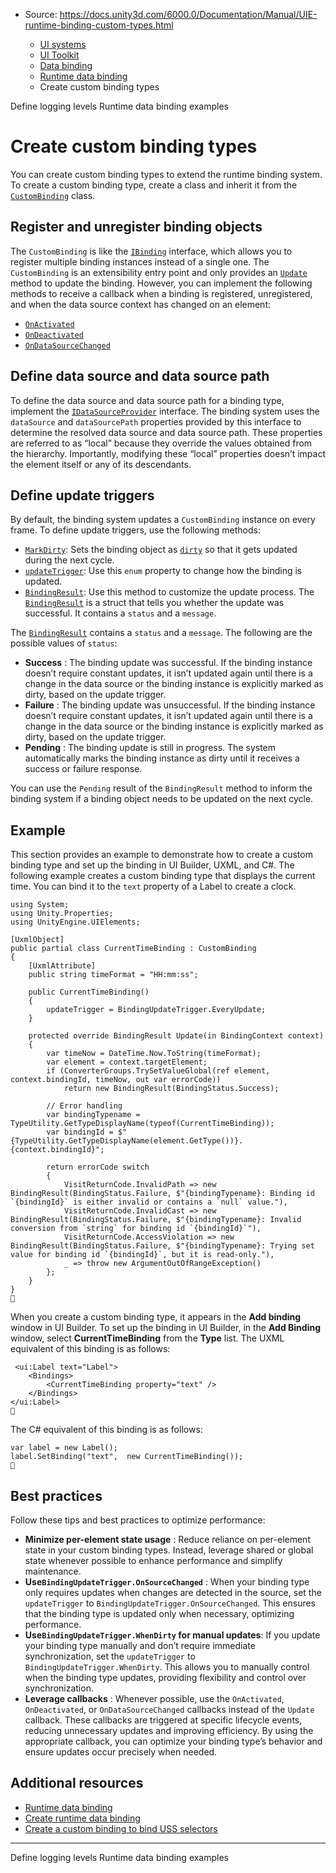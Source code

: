 * Source: https://docs.unity3d.com/6000.0/Documentation/Manual/UIE-runtime-binding-custom-types.html

  * [UI systems](https://docs.unity3d.com/6000.0/Documentation/Manual/UIToolkits.html)
  * [UI Toolkit](https://docs.unity3d.com/6000.0/Documentation/Manual/UIElements.html)
  * [Data binding](https://docs.unity3d.com/6000.0/Documentation/Manual/UIE-data-binding.html)
  * [Runtime data binding](https://docs.unity3d.com/6000.0/Documentation/Manual/UIE-runtime-binding.html)
  * Create custom binding types


[](https://docs.unity3d.com/6000.0/Documentation/Manual/UIE-runtime-binding-logging-levels.html)
Define logging levels
[](https://docs.unity3d.com/6000.0/Documentation/Manual/UIE-runtime-binding-examples.html)
Runtime data binding examples
# Create custom binding types
You can create custom binding types to extend the runtime binding system. To create a custom binding type, create a class and inherit it from the [`CustomBinding`](https://docs.unity3d.com/6000.0/Documentation/ScriptReference/UIElements.CustomBinding.html) class. 
## Register and unregister binding objects
The `CustomBinding` is like the [`IBinding`](https://docs.unity3d.com/6000.0/Documentation/ScriptReference/UIElements.IBinding.html) interface, which allows you to register multiple binding instances instead of a single one. The `CustomBinding` is an extensibility entry point and only provides an [`Update`](https://docs.unity3d.com/6000.0/Documentation/ScriptReference/UIElements.CustomBinding.Update.html) method to update the binding. However, you can implement the following methods to receive a callback when a binding is registered, unregistered, and when the data source context has changed on an element:
  * [`OnActivated`](https://docs.unity3d.com/6000.0/Documentation/ScriptReference/UIElements.Binding.OnActivated.html)
  * [`OnDeactivated`](https://docs.unity3d.com/6000.0/Documentation/ScriptReference/UIElements.Binding.OnDeactivated.html)
  * [`OnDataSourceChanged`](https://docs.unity3d.com/6000.0/Documentation/ScriptReference/UIElements.Binding.OnDataSourceChanged.html)


## Define data source and data source path
To define the data source and data source path for a binding type, implement the [`IDataSourceProvider`](https://docs.unity3d.com/6000.0/Documentation/ScriptReference/UIElements.IDataSourceProvider.html) interface. The binding system uses the `dataSource` and `dataSourcePath` properties provided by this interface to determine the resolved data source and data source path. These properties are referred to as “local” because they override the values obtained from the hierarchy. Importantly, modifying these “local” properties doesn’t impact the element itself or any of its descendants.
## Define update triggers
By default, the binding system updates a `CustomBinding` instance on every frame. 
To define update triggers, use the following methods:
  * [`MarkDirty`](https://docs.unity3d.com/6000.0/Documentation/ScriptReference/UIElements.Binding.MarkDirty.html): Sets the binding object as [`dirty`](https://docs.unity3d.com/6000.0/Documentation/ScriptReference/UIElements.Binding-isDirty.html) so that it gets updated during the next cycle.
  * [`updateTrigger`](https://docs.unity3d.com/6000.0/Documentation/ScriptReference/UIElements.Binding-updateTrigger.html): Use this `enum` property to change how the binding is updated.
  * [`BindingResult`](https://docs.unity3d.com/6000.0/Documentation/ScriptReference/UIElements.BindingResult.html): Use this method to customize the update process. The [`BindingResult`](https://docs.unity3d.com/6000.0/Documentation/ScriptReference/UIElements.BindingResult.html) is a struct that tells you whether the update was successful. It contains a `status` and a `message`.


The [`BindingResult`](https://docs.unity3d.com/6000.0/Documentation/ScriptReference/UIElements.BindingResult.html) contains a `status` and a `message`. The following are the possible values of `status`:
  * **Success** : The binding update was successful. If the binding instance doesn’t require constant updates, it isn’t updated again until there is a change in the data source or the binding instance is explicitly marked as dirty, based on the update trigger.
  * **Failure** : The binding update was unsuccessful. If the binding instance doesn’t require constant updates, it isn’t updated again until there is a change in the data source or the binding instance is explicitly marked as dirty, based on the update trigger.
  * **Pending** : The binding update is still in progress. The system automatically marks the binding instance as dirty until it receives a success or failure response.


You can use the `Pending` result of the `BindingResult` method to inform the binding system if a binding object needs to be updated on the next cycle.
## Example
This section provides an example to demonstrate how to create a custom binding type and set up the binding in UI Builder, UXML, and C#.
The following example creates a custom binding type that displays the current time. You can bind it to the `text` property of a Label to create a clock. 
```
using System;
using Unity.Properties;
using UnityEngine.UIElements;

[UxmlObject]
public partial class CurrentTimeBinding : CustomBinding
{
    [UxmlAttribute]
    public string timeFormat = "HH:mm:ss";

    public CurrentTimeBinding()
    {
        updateTrigger = BindingUpdateTrigger.EveryUpdate;
    }

    protected override BindingResult Update(in BindingContext context)
    {
        var timeNow = DateTime.Now.ToString(timeFormat);
        var element = context.targetElement;
        if (ConverterGroups.TrySetValueGlobal(ref element, context.bindingId, timeNow, out var errorCode))
            return new BindingResult(BindingStatus.Success);

        // Error handling
        var bindingTypename = TypeUtility.GetTypeDisplayName(typeof(CurrentTimeBinding));
        var bindingId = $"{TypeUtility.GetTypeDisplayName(element.GetType())}.{context.bindingId}";

        return errorCode switch
        {
            VisitReturnCode.InvalidPath => new BindingResult(BindingStatus.Failure, $"{bindingTypename}: Binding id `{bindingId}` is either invalid or contains a `null` value."),
            VisitReturnCode.InvalidCast => new BindingResult(BindingStatus.Failure, $"{bindingTypename}: Invalid conversion from `string` for binding id `{bindingId}`"),
            VisitReturnCode.AccessViolation => new BindingResult(BindingStatus.Failure, $"{bindingTypename}: Trying set value for binding id `{bindingId}`, but it is read-only."),
            _ => throw new ArgumentOutOfRangeException()
        };
    }
}

```

When you create a custom binding type, it appears in the **Add binding** window in UI Builder. To set up the binding in UI Builder, in the **Add Binding** window, select **CurrentTimeBinding** from the **Type** list.
The UXML equivalent of this binding is as follows:
```
 <ui:Label text="Label">
    <Bindings>
        <CurrentTimeBinding property="text" />
    </Bindings>
</ui:Label>

```

The C# equivalent of this binding is as follows:
```
var label = new Label();
label.SetBinding("text",  new CurrentTimeBinding());

```

## Best practices
Follow these tips and best practices to optimize performance:
  * **Minimize per-element state usage** : Reduce reliance on per-element state in your custom binding types. Instead, leverage shared or global state whenever possible to enhance performance and simplify maintenance.
  * **Use`BindingUpdateTrigger.OnSourceChanged`** : When your binding type only requires updates when changes are detected in the source, set the `updateTrigger` to `BindingUpdateTrigger.OnSourceChanged`. This ensures that the binding type is updated only when necessary, optimizing performance.
  * **Use`BindingUpdateTrigger.WhenDirty` for manual updates**: If you update your binding type manually and don’t require immediate synchronization, set the `updateTrigger` to `BindingUpdateTrigger.WhenDirty`. This allows you to manually control when the binding type updates, providing flexibility and control over synchronization.
  * **Leverage callbacks** : Whenever possible, use the `OnActivated`, `OnDeactivated`, or `OnDataSourceChanged` callbacks instead of the `Update` callback. These callbacks are triggered at specific lifecycle events, reducing unnecessary updates and improving efficiency. By using the appropriate callback, you can optimize your binding type’s behavior and ensure updates occur precisely when needed.


## Additional resources
  * [Runtime data binding](https://docs.unity3d.com/6000.0/Documentation/Manual/UIE-runtime-binding.html)
  * [Create runtime data binding](https://docs.unity3d.com/6000.0/Documentation/Manual/UIE-runtime-binding-types.html)
  * [Create a custom binding to bind USS selectors](https://docs.unity3d.com/6000.0/Documentation/Manual/UIE-runtime-custom-binding-bind-uss.html)


* * *
[](https://docs.unity3d.com/6000.0/Documentation/Manual/UIE-runtime-binding-logging-levels.html)
Define logging levels
[](https://docs.unity3d.com/6000.0/Documentation/Manual/UIE-runtime-binding-examples.html)
Runtime data binding examples
